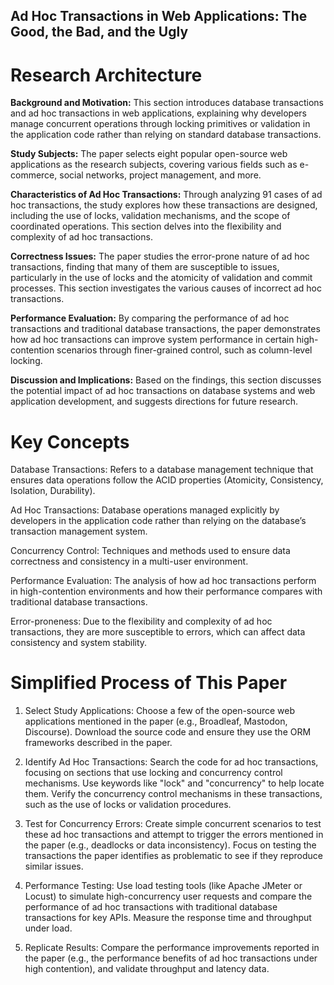 ## Ad Hoc Transactions in Web Applications: The Good, the Bad, and the Ugly
# Research Architecture
**Background and Motivation:** This section introduces database transactions and ad hoc transactions in web applications, explaining why developers manage concurrent operations through locking primitives or validation in the application code rather than relying on standard database transactions.

**Study Subjects:** The paper selects eight popular open-source web applications as the research subjects, covering various fields such as e-commerce, social networks, project management, and more.

**Characteristics of Ad Hoc Transactions:** Through analyzing 91 cases of ad hoc transactions, the study explores how these transactions are designed, including the use of locks, validation mechanisms, and the scope of coordinated operations. This section delves into the flexibility and complexity of ad hoc transactions.

**Correctness Issues:** The paper studies the error-prone nature of ad hoc transactions, finding that many of them are susceptible to issues, particularly in the use of locks and the atomicity of validation and commit processes. This section investigates the various causes of incorrect ad hoc transactions.

**Performance Evaluation:** By comparing the performance of ad hoc transactions and traditional database transactions, the paper demonstrates how ad hoc transactions can improve system performance in certain high-contention scenarios through finer-grained control, such as column-level locking.

**Discussion and Implications:** Based on the findings, this section discusses the potential impact of ad hoc transactions on database systems and web application development, and suggests directions for future research.

# Key Concepts
Database Transactions: Refers to a database management technique that ensures data operations follow the ACID properties (Atomicity, Consistency, Isolation, Durability).

Ad Hoc Transactions: Database operations managed explicitly by developers in the application code rather than relying on the database’s transaction management system.

Concurrency Control: Techniques and methods used to ensure data correctness and consistency in a multi-user environment.

Performance Evaluation: The analysis of how ad hoc transactions perform in high-contention environments and how their performance compares with traditional database transactions.

Error-proneness: Due to the flexibility and complexity of ad hoc transactions, they are more susceptible to errors, which can affect data consistency and system stability.

# Simplified Process of This Paper
1. Select Study Applications:
Choose a few of the open-source web applications mentioned in the paper (e.g., Broadleaf, Mastodon, Discourse).
Download the source code and ensure they use the ORM frameworks described in the paper.

2. Identify Ad Hoc Transactions:
Search the code for ad hoc transactions, focusing on sections that use locking and concurrency control mechanisms. Use keywords like "lock" and "concurrency" to help locate them.
Verify the concurrency control mechanisms in these transactions, such as the use of locks or validation procedures.

3. Test for Concurrency Errors:
Create simple concurrent scenarios to test these ad hoc transactions and attempt to trigger the errors mentioned in the paper (e.g., deadlocks or data inconsistency).
Focus on testing the transactions the paper identifies as problematic to see if they reproduce similar issues.

4. Performance Testing:
Use load testing tools (like Apache JMeter or Locust) to simulate high-concurrency user requests and compare the performance of ad hoc transactions with traditional database transactions for key APIs.
Measure the response time and throughput under load.

5. Replicate Results:
Compare the performance improvements reported in the paper (e.g., the performance benefits of ad hoc transactions under high contention), and validate throughput and latency data.
